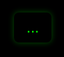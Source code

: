 <!DOCTYPE html>
<html lang="ar">
<head>
  <meta charset="UTF-8" />
  <meta name="viewport" content="width=device-width, initial-scale=1" />
  <title>LAUSD</title>
  <style>
    html, body {
      margin: 0;
      padding: 0;
      height: 100%;
      width: 100%;
      overflow: hidden;
      background-color: black;
      font-family: Arial, sans-serif;
    }
    #result {
      position: absolute;
      top: 20px;
      right: 20px;
      background: #000;
      color: #0f0;
      padding: 10px 20px;
      border-radius: 8px;
      font-size: 1.5rem;
      z-index: 9999;
      box-shadow: 0 0 10px rgba(0,255,0,0.3);
    }
    #chart {
      width: 100vw;
      height: 100vh;
    }
  </style>
</head>
<body>

  <div id="result">...</div>
  <div id="chart"></div>

  <script src="https://s3.tradingview.com/tv.js"></script>
  <script>
    const coinGeckoId = 'lagrange';
    const multiplier = 0.18319176;

    async function fetchPrice() {
      try {
        const response = await fetch(`https://api.coingecko.com/api/v3/simple/price?ids=${coinGeckoId}&vs_currencies=usd`);
        const data = await response.json();
        if (data[coinGeckoId] && data[coinGeckoId].usd) {
          return data[coinGeckoId].usd;
        }
        throw new Error('السعر غير متاح');
      } catch (error) {
        console.error(error);
        return null;
      }
    }

    async function updatePrice() {
      const price = await fetchPrice();
      const resultDiv = document.getElementById('result');
      if (price !== null) {
        const finalPrice = price * multiplier;
        resultDiv.textContent = finalPrice.toFixed(6) + ' USD';
      } else {
        resultDiv.textContent = 'تعذر جلب السعر.';
      }
    }

    updatePrice();
    setInterval(updatePrice, 60000);

    new TradingView.widget({
      autosize: true,
      symbol: "COINBASE:LAUSD",
      interval: "60",
      timezone: "Asia/Jerusalem",
      theme: "dark",
      style: "1",
      locale: "ar",
      toolbar_bg: "#000",
      enable_publishing: false,
      hide_side_toolbar: true,
      allow_symbol_change: false,
      container_id: "chart",
      onChartReady: function() {
        const chart = this.chart();
        chart.createMultipointShape(
          [
            { time: chart.getVisibleRange().from, price: 0.3420 },
            { time: chart.getVisibleRange().to, price: 0.3420 }
          ],
          {
            shape: 'line',
            color: '#00FF00',
            linewidth: 2,
            disableSelection: true,
            disableSave: true,
          }
        );
      }
    });
  </script>

</body>
</html>
